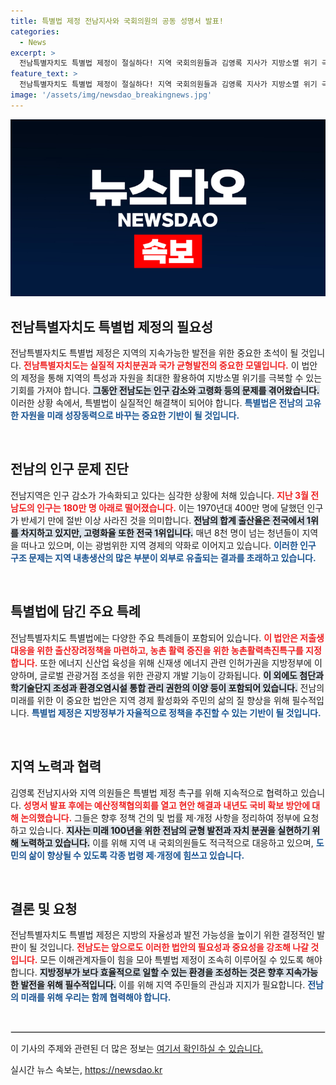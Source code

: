 ```yaml
---
title: 특별법 제정 전남지사와 국회의원의 공동 성명서 발표!
categories:
  - News
excerpt: >
  전남특별자치도 특별법 제정이 절실하다! 지역 국회의원들과 김영록 지사가 지방소멸 위기 극복을 위한 강력한 촉구를 이어갑니다. 저출생 대응과 자치 권한 부여로 전남의 미래를 밝힐 특별법의 필요성이 커지고 있습니다. 지금 바로 클릭하세요!
feature_text: >
  전남특별자치도 특별법 제정이 절실하다! 지역 국회의원들과 김영록 지사가 지방소멸 위기 극복을 위한 강력한 촉구를 이어갑니다. 저출생 대응과 자치 권한 부여로 전남의 미래를 밝힐 특별법의 필요성이 커지고 있습니다. 지금 바로 클릭하세요!
image: '/assets/img/newsdao_breakingnews.jpg'
---
```


<p><img src="/assets/img/newsdao_breakingnews.jpg" alt="flaretime 속보" /></p>

<h2 data-ke-size="size26">전남특별자치도 특별법 제정의 필요성</h2>

<p data-ke-size="size16">전남특별자치도 특별법 제정은 지역의 지속가능한 발전을 위한 중요한 초석이 될 것입니다. <b><span style="color: #ee2323;">전남특별자치도는 실질적 자치분권과 국가 균형발전의 중요한 모델입니다.</span></b> 이 법안의 제정을 통해 지역의 특성과 자원을 최대한 활용하여 지방소멸 위기를 극복할 수 있는 기회를 가져야 합니다. <b><span style="background-color: #21538527;">그동안 전남도는 인구 감소와 고령화 등의 문제를 겪어왔습니다.</span></b> 이러한 상황 속에서, 특별법이 실질적인 해결책이 되어야 합니다. <b><span style="color: #1a5490;">특별법은 전남의 고유한 자원을 미래 성장동력으로 바꾸는 중요한 기반이 될 것입니다.</span></b></p>

<p data-ke-size="size16">&nbsp;</p>

<h2 data-ke-size="size26">전남의 인구 문제 진단</h2>

<p data-ke-size="size16">전남지역은 인구 감소가 가속화되고 있다는 심각한 상황에 처해 있습니다. <b><span style="color: #ee2323;">지난 3월 전남도의 인구는 180만 명 아래로 떨어졌습니다.</span></b> 이는 1970년대 400만 명에 달했던 인구가 반세기 만에 절반 이상 사라진 것을 의미합니다. <b><span style="background-color: #21538527;">전남의 합계 출산율은 전국에서 1위를 차지하고 있지만, 고령화율 또한 전국 1위입니다.</span></b> 매년 8천 명이 넘는 청년들이 지역을 떠나고 있으며, 이는 광범위한 지역 경제의 약화로 이어지고 있습니다. <b><span style="color: #1a5490;">이러한 인구 구조 문제는 지역 내총생산의 많은 부분이 외부로 유출되는 결과를 초래하고 있습니다.</span></b></p>

<p data-ke-size="size16">&nbsp;</p>

<h2 data-ke-size="size26">특별법에 담긴 주요 특례</h2>

<p data-ke-size="size16">전남특별자치도 특별법에는 다양한 주요 특례들이 포함되어 있습니다. <b><span style="color: #ee2323;">이 법안은 저출생 대응을 위한 출산장려정책을 마련하고, 농촌 활력 증진을 위한 농촌활력촉진특구를 지정합니다.</span></b> 또한 에너지 신산업 육성을 위해 신재생 에너지 관련 인허가권을 지방정부에 이양하며, 글로벌 관광거점 조성을 위한 관광지 개발 기능이 강화됩니다. <b><span style="background-color: #21538527;">이 외에도 첨단과학기술단지 조성과 환경오염시설 통합 관리 권한의 이양 등이 포함되어 있습니다.</span></b> 전남의 미래를 위한 이 중요한 법안은 지역 경제 활성화와 주민의 삶의 질 향상을 위해 필수적입니다. <b><span style="color: #1a5490;">특별법 제정은 지방정부가 자율적으로 정책을 추진할 수 있는 기반이 될 것입니다.</span></b></p>

<p data-ke-size="size16">&nbsp;</p>

<h2 data-ke-size="size26">지역 노력과 협력</h2>

<p data-ke-size="size16">김영록 전남지사와 지역 의원들은 특별법 제정 촉구를 위해 지속적으로 협력하고 있습니다. <b><span style="color: #ee2323;">성명서 발표 후에는 예산정책협의회를 열고 현안 해결과 내년도 국비 확보 방안에 대해 논의했습니다.</span></b> 그들은 향후 정책 건의 및 법률 제·개정 사항을 정리하여 정부에 요청하고 있습니다. <b><span style="background-color: #21538527;">지사는 미래 100년을 위한 전남의 균형 발전과 자치 분권을 실현하기 위해 노력하고 있습니다.</span></b> 이를 위해 지역 내 국회의원들도 적극적으로 대응하고 있으며, <b><span style="color: #1a5490;">도민의 삶이 향상될 수 있도록 각종 법령 제·개정에 힘쓰고 있습니다.</span></b></p>

<p data-ke-size="size16">&nbsp;</p>

<h2 data-ke-size="size26">결론 및 요청</h2>

<p data-ke-size="size16">전남특별자치도 특별법 제정은 지방의 자율성과 발전 가능성을 높이기 위한 결정적인 발판이 될 것입니다. <b><span style="color: #ee2323;">전남도는 앞으로도 이러한 법안의 필요성과 중요성을 강조해 나갈 것입니다.</span></b> 모든 이해관계자들이 힘을 모아 특별법 제정이 조속히 이루어질 수 있도록 해야 합니다. <b><span style="background-color: #21538527;">지방정부가 보다 효율적으로 일할 수 있는 환경을 조성하는 것은 향후 지속가능한 발전을 위해 필수적입니다.</span></b> 이를 위해 지역 주민들의 관심과 지지가 필요합니다. <b><span style="color: #1a5490;">전남의 미래를 위해 우리는 함께 협력해야 합니다.</span></b></p>

<p data-ke-size="size16">&nbsp;</p>

<hr style="border: 1px solid #ddd;"/>

<p data-ke-size="size16">이 기사의 주제와 관련된 더 많은 정보는 <a href="https://url.kr/9pghjn">여기서 확인하실 수 있습니다.</a></p>
실시간 뉴스 속보는, <a href="https://newsdao.kr" rel="dofollow">https://newsdao.kr</a>


